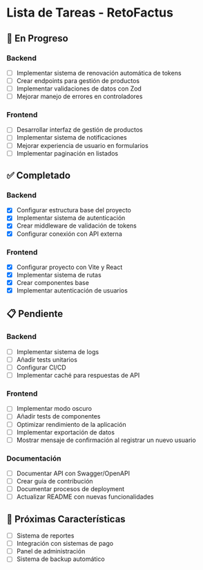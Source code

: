 # Lista de Tareas - RetoFactus

## 🔄 En Progreso

### Backend

- [ ] Implementar sistema de renovación automática de tokens
- [ ] Crear endpoints para gestión de productos
- [ ] Implementar validaciones de datos con Zod
- [ ] Mejorar manejo de errores en controladores

### Frontend

- [ ] Desarrollar interfaz de gestión de productos
- [ ] Implementar sistema de notificaciones
- [ ] Mejorar experiencia de usuario en formularios
- [ ] Implementar paginación en listados

## ✅ Completado

### Backend

- [x] Configurar estructura base del proyecto
- [x] Implementar sistema de autenticación
- [x] Crear middleware de validación de tokens
- [x] Configurar conexión con API externa

### Frontend

- [x] Configurar proyecto con Vite y React
- [x] Implementar sistema de rutas
- [x] Crear componentes base
- [x] Implementar autenticación de usuarios

## 📋 Pendiente

### Backend

- [ ] Implementar sistema de logs
- [ ] Añadir tests unitarios
- [ ] Configurar CI/CD
- [ ] Implementar caché para respuestas de API

### Frontend

- [ ] Implementar modo oscuro
- [ ] Añadir tests de componentes
- [ ] Optimizar rendimiento de la aplicación
- [ ] Implementar exportación de datos
- [ ] Mostrar mensaje de confirmación al registrar un nuevo usuario

### Documentación

- [ ] Documentar API con Swagger/OpenAPI
- [ ] Crear guía de contribución
- [ ] Documentar procesos de deployment
- [ ] Actualizar README con nuevas funcionalidades

## 🎯 Próximas Características

- [ ] Sistema de reportes
- [ ] Integración con sistemas de pago
- [ ] Panel de administración
- [ ] Sistema de backup automático
